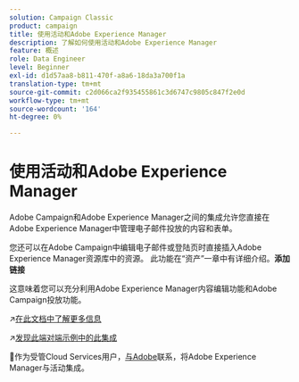 ```yaml
---
solution: Campaign Classic
product: campaign
title: 使用活动和Adobe Experience Manager
description: 了解如何使用活动和Adobe Experience Manager
feature: 概述
role: Data Engineer
level: Beginner
exl-id: d1d57aa8-b811-470f-a8a6-18da3a700f1a
translation-type: tm+mt
source-git-commit: c2d066ca2f935455861c3d6747c9805c847f2e0d
workflow-type: tm+mt
source-wordcount: '164'
ht-degree: 0%

---
```


# 使用活动和Adobe Experience Manager

Adobe Campaign和Adobe Experience Manager之间的集成允许您直接在Adobe Experience Manager中管理电子邮件投放的内容和表单。

您还可以在Adobe Campaign中编辑电子邮件或登陆页时直接插入Adobe Experience Manager资源库中的资源。 此功能在“资产”一章中有详细介绍。**添加链接**

这意味着您可以充分利用Adobe Experience Manager内容编辑功能和Adobe Campaign投放功能。

:arrow_upper_right:[在此文档中了解更多信息](https://experienceleague.adobe.com/docs/experience-manager-65/administering/integration/campaignonpremise.html?lang=en#aem-and-adobe-campaign-integration-workflow)

:arrow_upper_right:[发现此端对端示例中的此集成](https://experienceleague.adobe.com/docs/campaign-classic/using/integrating-with-adobe-experience-cloud/adobe-experience-manager/creating-an-experience-manager-newsletter.html?lang=en#integrating-with-adobe-experience-cloud)

:speech_balloon:作为受管Cloud Services用户，[与Adobe](../start/support.md#support)联系，将Adobe Experience Manager与活动集成。

